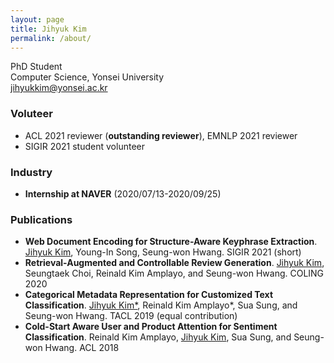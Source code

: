 ```yaml
---
layout: page
title: Jihyuk Kim
permalink: /about/
---
```



PhD Student <br>
Computer Science, Yonsei University <br>
jihyukkim@yonsei.ac.kr

### Voluteer
- ACL 2021 reviewer (<b>outstanding reviewer</b>), EMNLP 2021 reviewer
- SIGIR 2021 student volunteer

### Industry
- <b>Internship at NAVER</b> (2020/07/13-2020/09/25) 

### Publications
- <b>Web Document Encoding for Structure-Aware Keyphrase Extraction</b>. <u>Jihyuk Kim</u>, Young-In Song, Seung-won Hwang. SIGIR 2021 (short)
- <b>Retrieval-Augmented and Controllable Review Generation</b>. <u>Jihyuk Kim</u>, Seungtaek Choi, Reinald Kim Amplayo, and Seung-won Hwang. COLING 2020
- <b>Categorical Metadata Representation for Customized Text Classification</b>. <u>Jihyuk Kim\*</u>, Reinald Kim Amplayo\*, Sua Sung, and Seung-won Hwang. TACL 2019 (equal contribution)
- <b>Cold-Start Aware User and Product Attention for Sentiment Classification</b>. Reinald Kim Amplayo, <u>Jihyuk Kim</u>, Sua Sung, and Seung-won Hwang. ACL 2018
